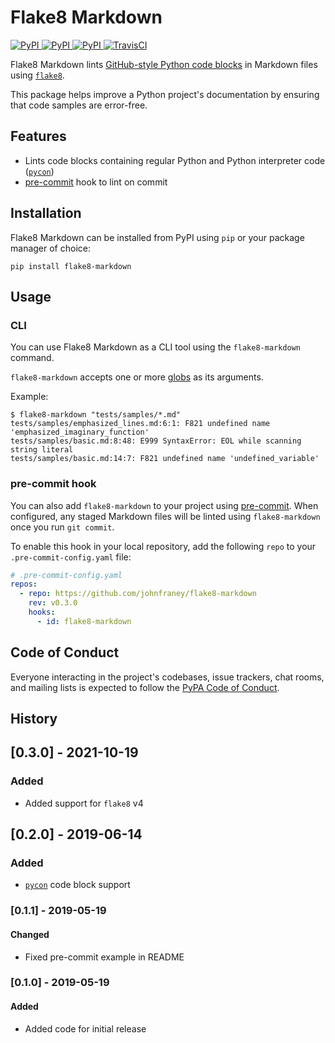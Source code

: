 # Flake8 Markdown

[
![PyPI](https://img.shields.io/pypi/v/flake8-markdown.svg)
![PyPI](https://img.shields.io/pypi/pyversions/flake8-markdown.svg)
![PyPI](https://img.shields.io/github/license/johnfraney/flake8-markdown.svg)
](https://pypi.org/project/flake8-markdown/)
[![TravisCI](https://travis-ci.com/johnfraney/flake8-markdown.svg?branch=master)](https://travis-ci.com/johnfraney/flake8-markdown)

Flake8 Markdown lints [GitHub-style Python code blocks](https://help.github.com/en/articles/creating-and-highlighting-code-blocks#fenced-code-blocks) in Markdown files using [`flake8`](https://flake8.readthedocs.io/en/stable/).

This package helps improve a Python project's documentation by ensuring that code samples are error-free.

## Features

- Lints code blocks containing regular Python and Python interpreter code ([`pycon`](http://pygments.org/docs/lexers/#pygments.lexers.python.PythonConsoleLexer))
- [pre-commit](#pre-commit-hook) hook to lint on commit

## Installation

Flake8 Markdown can be installed from PyPI using `pip` or your package manager of choice:

```
pip install flake8-markdown
```

## Usage

### CLI

You can use Flake8 Markdown as a CLI tool using the `flake8-markdown` command.

`flake8-markdown` accepts one or more [globs](https://docs.python.org/3.7/library/glob.html) as its arguments.

Example:

```console
$ flake8-markdown "tests/samples/*.md"
tests/samples/emphasized_lines.md:6:1: F821 undefined name 'emphasized_imaginary_function'
tests/samples/basic.md:8:48: E999 SyntaxError: EOL while scanning string literal
tests/samples/basic.md:14:7: F821 undefined name 'undefined_variable'
```

### pre-commit hook

You can also add `flake8-markdown` to your project using [pre-commit](https://pre-commit.com/). When configured, any staged Markdown files will be linted using `flake8-markdown` once you run `git commit`.

To enable this hook in your local repository, add the following `repo` to your `.pre-commit-config.yaml` file:

```yaml
# .pre-commit-config.yaml
repos:
  - repo: https://github.com/johnfraney/flake8-markdown
    rev: v0.3.0
    hooks:
      - id: flake8-markdown
```

## Code of Conduct

Everyone interacting in the project's codebases, issue trackers, chat rooms, and mailing lists is expected to follow the [PyPA Code of Conduct](https://www.pypa.io/en/latest/code-of-conduct/).

## History

## [0.3.0] - 2021-10-19

### Added

- Added support for `flake8` v4

## [0.2.0] - 2019-06-14

### Added

- [`pycon`](http://pygments.org/docs/lexers/#pygments.lexers.python.PythonConsoleLexer) code block support

### [0.1.1] - 2019-05-19

#### Changed

- Fixed pre-commit example in README

### [0.1.0] - 2019-05-19

#### Added

- Added code for initial release
